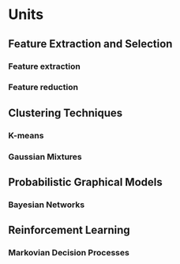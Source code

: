 # Units

## Feature Extraction and Selection

### Feature extraction

### Feature reduction

## Clustering Techniques

### K-means

### Gaussian Mixtures

## Probabilistic Graphical Models

### Bayesian Networks

## Reinforcement Learning

### Markovian Decision Processes
